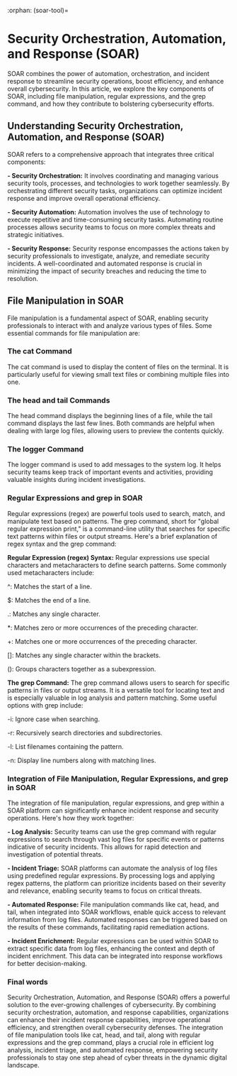 :orphan:
(soar-tool)=

# Security Orchestration, Automation, and Response  (SOAR)

SOAR combines the power of automation, orchestration, and incident response to streamline security operations, boost efficiency, and enhance overall cybersecurity. In this article, we explore the key components of SOAR, including file manipulation, regular expressions, and the grep command, and how they contribute to bolstering cybersecurity efforts. 

## Understanding Security Orchestration, Automation, and Response (SOAR)

SOAR refers to a comprehensive approach that integrates three critical components: 

**- Security Orchestration:** It involves coordinating and managing various security tools, processes, and technologies to work together seamlessly. By orchestrating different security tasks, organizations can optimize incident response and improve overall operational efficiency. 

**- Security Automation:** Automation involves the use of technology to execute repetitive and time-consuming security tasks. Automating routine processes allows security teams to focus on more complex threats and strategic initiatives. 

**- Security Response:** Security response encompasses the actions taken by security professionals to investigate, analyze, and remediate security incidents. A well-coordinated and automated response is crucial in minimizing the impact of security breaches and reducing the time to resolution. 

## File Manipulation in SOAR

File manipulation is a fundamental aspect of SOAR, enabling security professionals to interact with and analyze various types of files. Some essential commands for file manipulation are: 

### The cat Command

The cat command is used to display the content of files on the terminal. It is particularly useful for viewing small text files or combining multiple files into one. 

### The head and tail Commands

The head command displays the beginning lines of a file, while the tail command displays the last few lines. Both commands are helpful when dealing with large log files, allowing users to preview the contents quickly. 

### The logger Command

The logger command is used to add messages to the system log. It helps security teams keep track of important events and activities, providing valuable insights during incident investigations. 

### Regular Expressions and grep in SOAR

Regular expressions (regex) are powerful tools used to search, match, and manipulate text based on patterns. The grep command, short for "global regular expression print," is a command-line utility that searches for specific text patterns within files or output streams. Here's a brief explanation of regex syntax and the grep command: 

**Regular Expression (regex) Syntax:** Regular expressions use special characters and metacharacters to define search patterns. Some commonly used metacharacters include: 

^: Matches the start of a line. 

$: Matches the end of a line. 

.: Matches any single character. 

*: Matches zero or more occurrences of the preceding character. 

+: Matches one or more occurrences of the preceding character. 

[]: Matches any single character within the brackets. 

(): Groups characters together as a subexpression. 

**The grep Command:** The grep command allows users to search for specific patterns in files or output streams. It is a versatile tool for locating text and is especially valuable in log analysis and pattern matching. Some useful options with grep include: 

-i: Ignore case when searching. 

-r: Recursively search directories and subdirectories. 

-l: List filenames containing the pattern. 

-n: Display line numbers along with matching lines. 

### Integration of File Manipulation, Regular Expressions, and grep in SOAR

The integration of file manipulation, regular expressions, and grep within a SOAR platform can significantly enhance incident response and security operations. Here's how they work together: 

**- Log Analysis:** Security teams can use the grep command with regular expressions to search through vast log files for specific events or patterns indicative of security incidents. This allows for rapid detection and investigation of potential threats. 

**- Incident Triage:** SOAR platforms can automate the analysis of log files using predefined regular expressions. By processing logs and applying regex patterns, the platform can prioritize incidents based on their severity and relevance, enabling security teams to focus on critical threats. 

**- Automated Response:** File manipulation commands like cat, head, and tail, when integrated into SOAR workflows, enable quick access to relevant information from log files. Automated responses can be triggered based on the results of these commands, facilitating rapid remediation actions. 

**- Incident Enrichment:** Regular expressions can be used within SOAR to extract specific data from log files, enhancing the context and depth of incident enrichment. This data can be integrated into response workflows for better decision-making. 

### Final words 

Security Orchestration, Automation, and Response (SOAR) offers a powerful solution to the ever-growing challenges of cybersecurity. By combining security orchestration, automation, and response capabilities, organizations can enhance their incident response capabilities, improve operational efficiency, and strengthen overall cybersecurity defenses. The integration of file manipulation tools like cat, head, and tail, along with regular expressions and the grep command, plays a crucial role in efficient log analysis, incident triage, and automated response, empowering security professionals to stay one step ahead of cyber threats in the dynamic digital landscape. 